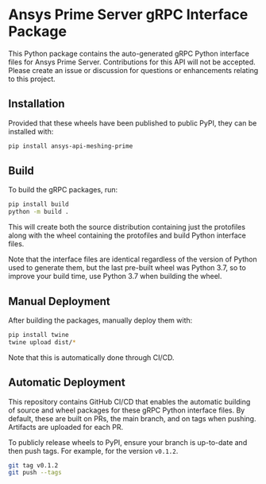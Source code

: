 # Ansys Prime Server gRPC Interface Package

This Python package contains the auto-generated gRPC Python interface files for
Ansys Prime Server.  Contributions for this API will not be accepted.  Please
create an issue or discussion for questions or enhancements relating to this
project.

## Installation

Provided that these wheels have been published to public PyPI, they can be
installed with:

```bash
pip install ansys-api-meshing-prime
```

## Build

To build the gRPC packages, run:

```bash
pip install build
python -m build .
```

This will create both the source distribution containing just the protofiles
along with the wheel containing the protofiles and build Python interface
files.

Note that the interface files are identical regardless of the version of Python
used to generate them, but the last pre-built wheel was Python 3.7, so to
improve your build time, use Python 3.7 when building the wheel.

## Manual Deployment

After building the packages, manually deploy them with:

```bash
pip install twine
twine upload dist/*
```

Note that this is automatically done through CI/CD.

## Automatic Deployment

This repository contains GitHub CI/CD that enables the automatic building of
source and wheel packages for these gRPC Python interface files. By default,
these are built on PRs, the main branch, and on tags when pushing. Artifacts
are uploaded for each PR.

To publicly release wheels to PyPI, ensure your branch is up-to-date and then
push tags. For example, for the version ``v0.1.2``.

```bash
git tag v0.1.2
git push --tags
```
